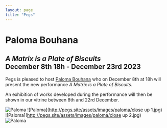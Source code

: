 ```yaml
---
layout: page
title: "Pegs"
---
```


# Paloma Bouhana

## *A Matrix is a Plate of Biscuits*<br/>December 8th 18h - December 23rd 2023

Pegs is pleased to host [Paloma Bouhana](https://palomabouhana.com/) who on December 8th at 18h will present the new performance *A Matrix is a Plate of Biscuits*.

An exhibition of works developed during the performance will then be shown in our vitrine between 8th and 22rd December.  

![Paloma](http://pegs.site/assets/images/paloma/Exterior.jpg)
![Paloma](http://pegs.site/assets/images/paloma/close up 1.jpg)  
![Paloma](http://pegs.site/assets/images/paloma/close up 2.jpg)  
![Paloma](http://pegs.site/assets/images/paloma/performance.jpg)  
